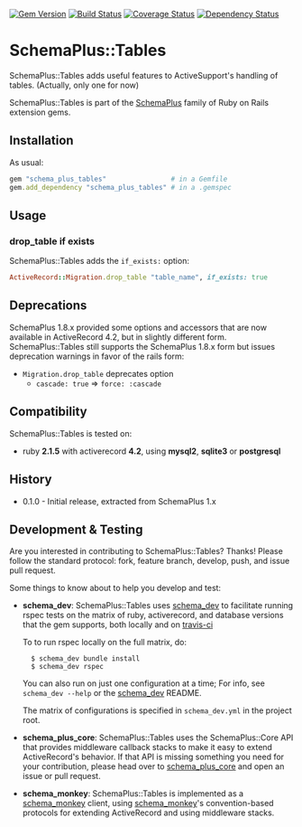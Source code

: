 [![Gem Version](https://badge.fury.io/rb/schema_plus_tables.svg)](http://badge.fury.io/rb/schema_plus_tables)
[![Build Status](https://secure.travis-ci.org/SchemaPlus/schema_plus_tables.svg)](http://travis-ci.org/SchemaPlus/schema_plus_tables)
[![Coverage Status](https://img.shields.io/coveralls/SchemaPlus/schema_plus_tables.svg)](https://coveralls.io/r/SchemaPlus/schema_plus_tables)
[![Dependency Status](https://gemnasium.com/lomba/schema_plus_tables.svg)](https://gemnasium.com/SchemaPlus/schema_plus_tables)

# SchemaPlus::Tables

SchemaPlus::Tables adds useful features to ActiveSupport's handling of tables.  (Actually, only one for now)

SchemaPlus::Tables is part of the [SchemaPlus](https://github.com/SchemaPlus/) family of Ruby on Rails extension gems.

## Installation

<!-- SCHEMA_DEV: TEMPLATE INSTALLATION - begin -->
<!-- These lines are auto-inserted from a schema_dev template -->
As usual:

```ruby
gem "schema_plus_tables"                # in a Gemfile
gem.add_dependency "schema_plus_tables" # in a .gemspec
```

<!-- SCHEMA_DEV: TEMPLATE INSTALLATION - end -->

## Usage

### drop_table if exists

SchemaPlus::Tables adds the `if_exists:` option:

```ruby
ActiveRecord::Migration.drop_table "table_name", if_exists: true
```

## Deprecations

SchemaPlus 1.8.x provided some options and accessors that are now available in ActiveRecord 4.2, but in slightly different form.  SchemaPlus::Tables still supports the SchemaPlus 1.8.x form but issues deprecation warnings in favor of the rails
form:

* `Migration.drop_table` deprecates option
  * `cascade: true` => `force: :cascade`


## Compatibility

SchemaPlus::Tables is tested on:

<!-- SCHEMA_DEV: MATRIX - begin -->
<!-- These lines are auto-generated by schema_dev based on schema_dev.yml -->
* ruby **2.1.5** with activerecord **4.2**, using **mysql2**, **sqlite3** or **postgresql**

<!-- SCHEMA_DEV: MATRIX - end -->



## History

* 0.1.0 - Initial release, extracted from SchemaPlus 1.x

## Development & Testing

Are you interested in contributing to SchemaPlus::Tables?  Thanks!  Please follow
the standard protocol: fork, feature branch, develop, push, and issue pull
request.

Some things to know about to help you develop and test:

<!-- SCHEMA_DEV: TEMPLATE USES SCHEMA_DEV - begin -->
<!-- These lines are auto-inserted from a schema_dev template -->
* **schema_dev**:  SchemaPlus::Tables uses [schema_dev](https://github.com/SchemaPlus/schema_dev) to
  facilitate running rspec tests on the matrix of ruby, activerecord, and database
  versions that the gem supports, both locally and on
  [travis-ci](http://travis-ci.org/SchemaPlus/schema_plus_tables)

  To to run rspec locally on the full matrix, do:

        $ schema_dev bundle install
        $ schema_dev rspec

  You can also run on just one configuration at a time;  For info, see `schema_dev --help` or the [schema_dev](https://github.com/SchemaPlus/schema_dev) README.

  The matrix of configurations is specified in `schema_dev.yml` in
  the project root.


<!-- SCHEMA_DEV: TEMPLATE USES SCHEMA_DEV - end -->

<!-- SCHEMA_DEV: TEMPLATE USES SCHEMA_PLUS_CORE - begin -->
<!-- These lines are auto-inserted from a schema_dev template -->
* **schema_plus_core**: SchemaPlus::Tables uses the SchemaPlus::Core API that
  provides middleware callback stacks to make it easy to extend
  ActiveRecord's behavior.  If that API is missing something you need for
  your contribution, please head over to
  [schema_plus_core](https://github.com/SchemaPlus/schema_plus_core) and open
  an issue or pull request.

<!-- SCHEMA_DEV: TEMPLATE USES SCHEMA_PLUS_CORE - end -->

<!-- SCHEMA_DEV: TEMPLATE USES SCHEMA_MONKEY - begin -->
<!-- These lines are auto-inserted from a schema_dev template -->
* **schema_monkey**: SchemaPlus::Tables is implemented as a
  [schema_monkey](https://github.com/SchemaPlus/schema_monkey) client,
  using [schema_monkey](https://github.com/SchemaPlus/schema_monkey)'s
  convention-based protocols for extending ActiveRecord and using middleware stacks.

<!-- SCHEMA_DEV: TEMPLATE USES SCHEMA_MONKEY - end -->
